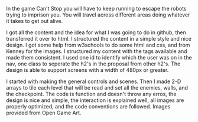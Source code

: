In the game Can't Stop you will have to keep running to escape the robots trying to imprison you. You will travel across different areas doing whatever it takes to get out alive. 

I got all the content and the idea for what I was going to do in github, then transferred it over to html. I structured the content in a simple style and nice design. I got some help from w3schools to do some html and css, and from Kenney for the images. I structured my content with the tags available and made them consistent. I used one id to identify which the user was on in the nav, one class to seperate the h2's in the proposal from other h2's. The design is able to support screens with a width of 480px or greater.

I started with making the general controls and scenes. Then I made 2-D arrays to tile each level that will be read and set all the enemies, walls, and the checkpoint. The code is function and doesn't throw any erros, the design is nice and simple, the interaction is explained well, all images are properly optimized, and the code conventions are followed. Images provided from Open Game Art. 
